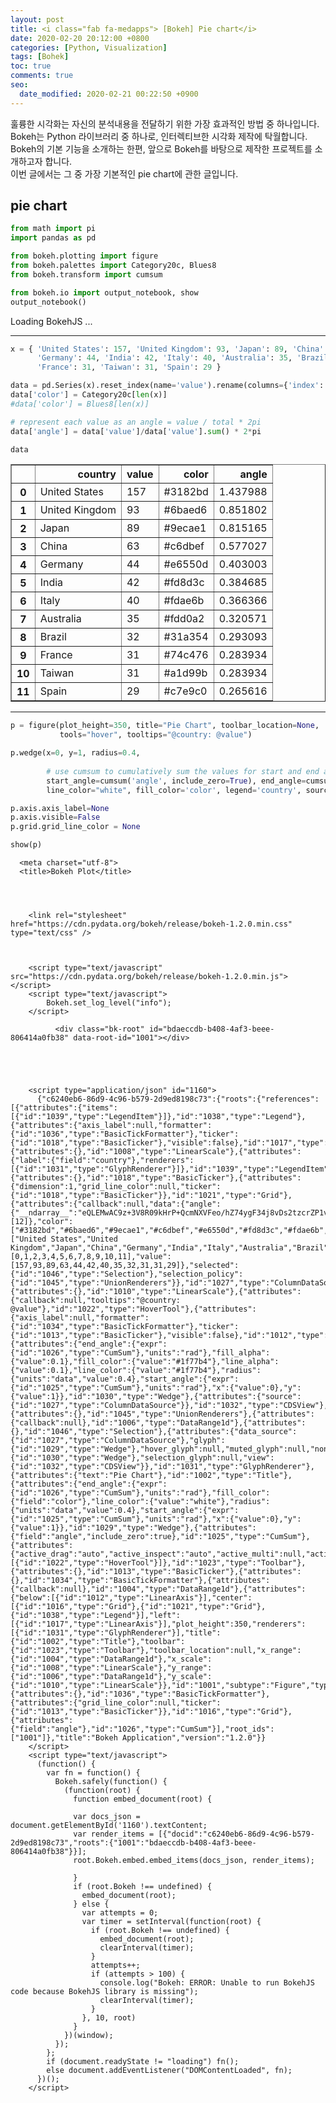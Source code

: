 ```yaml
---
layout: post
title: <i class="fab fa-medapps"> [Bokeh] Pie chart</i>
date: 2020-02-20 20:12:00 +0800
categories: [Python, Visualization]
tags: [Bohek]
toc: true
comments: true
seo:
  date_modified: 2020-02-21 00:22:50 +0900
---
```


훌륭한 시각화는 자신의 분석내용을 전달하기 위한 가장 효과적인 방법 중 하나입니다.  
Bokeh는 Python 라이브러리 중 하나로, 인터렉티브한 시각화 제작에 탁월합니다.  
Bokeh의 기본 기능을 소개하는 한편, 앞으로 Bokeh를 바탕으로 제작한 프로젝트를 소개하고자 합니다.  
이번 글에서는 그 중 가장 기본적인 pie chart에 관한 글입니다.  

## pie chart
```python
from math import pi
import pandas as pd

from bokeh.plotting import figure
from bokeh.palettes import Category20c, Blues8
from bokeh.transform import cumsum

from bokeh.io import output_notebook, show
output_notebook()
```

<div class="bk-root">
    <a href="https://bokeh.pydata.org" target="_blank" class="bk-logo bk-logo-small bk-logo-notebook"></a>
    <span id="1001">Loading BokehJS ...</span>
</div>

***  
  

```python
x = { 'United States': 157, 'United Kingdom': 93, 'Japan': 89, 'China': 63,
      'Germany': 44, 'India': 42, 'Italy': 40, 'Australia': 35, 'Brazil': 32,
      'France': 31, 'Taiwan': 31, 'Spain': 29 }

data = pd.Series(x).reset_index(name='value').rename(columns={'index':'country'})
data['color'] = Category20c[len(x)]
#data['color'] = Blues8[len(x)]

# represent each value as an angle = value / total * 2pi
data['angle'] = data['value']/data['value'].sum() * 2*pi

data
```




<div>
<style scoped>
    .dataframe tbody tr th:only-of-type {
        vertical-align: middle;
    }

    .dataframe tbody tr th {
        vertical-align: top;
    }

    .dataframe thead th {
        text-align: right;
    }
</style>
<table border="1" class="dataframe">
  <thead>
    <tr style="text-align: right;">
      <th></th>
      <th>country</th>
      <th>value</th>
      <th>color</th>
      <th>angle</th>
    </tr>
  </thead>
  <tbody>
    <tr>
      <th>0</th>
      <td>United States</td>
      <td>157</td>
      <td>#3182bd</td>
      <td>1.437988</td>
    </tr>
    <tr>
      <th>1</th>
      <td>United Kingdom</td>
      <td>93</td>
      <td>#6baed6</td>
      <td>0.851802</td>
    </tr>
    <tr>
      <th>2</th>
      <td>Japan</td>
      <td>89</td>
      <td>#9ecae1</td>
      <td>0.815165</td>
    </tr>
    <tr>
      <th>3</th>
      <td>China</td>
      <td>63</td>
      <td>#c6dbef</td>
      <td>0.577027</td>
    </tr>
    <tr>
      <th>4</th>
      <td>Germany</td>
      <td>44</td>
      <td>#e6550d</td>
      <td>0.403003</td>
    </tr>
    <tr>
      <th>5</th>
      <td>India</td>
      <td>42</td>
      <td>#fd8d3c</td>
      <td>0.384685</td>
    </tr>
    <tr>
      <th>6</th>
      <td>Italy</td>
      <td>40</td>
      <td>#fdae6b</td>
      <td>0.366366</td>
    </tr>
    <tr>
      <th>7</th>
      <td>Australia</td>
      <td>35</td>
      <td>#fdd0a2</td>
      <td>0.320571</td>
    </tr>
    <tr>
      <th>8</th>
      <td>Brazil</td>
      <td>32</td>
      <td>#31a354</td>
      <td>0.293093</td>
    </tr>
    <tr>
      <th>9</th>
      <td>France</td>
      <td>31</td>
      <td>#74c476</td>
      <td>0.283934</td>
    </tr>
    <tr>
      <th>10</th>
      <td>Taiwan</td>
      <td>31</td>
      <td>#a1d99b</td>
      <td>0.283934</td>
    </tr>
    <tr>
      <th>11</th>
      <td>Spain</td>
      <td>29</td>
      <td>#c7e9c0</td>
      <td>0.265616</td>
    </tr>
  </tbody>
</table>
</div>  

***  
  

```python
p = figure(plot_height=350, title="Pie Chart", toolbar_location=None,
           tools="hover", tooltips="@country: @value")

p.wedge(x=0, y=1, radius=0.4, 
        
        # use cumsum to cumulatively sum the values for start and end angles
        start_angle=cumsum('angle', include_zero=True), end_angle=cumsum('angle'),
        line_color="white", fill_color='color', legend='country', source=data)

p.axis.axis_label=None
p.axis.visible=False
p.grid.grid_line_color = None

show(p)
```

<html lang="en">
  
  <head>
    
      <meta charset="utf-8">
      <title>Bokeh Plot</title>
      
      
        
          
        <link rel="stylesheet" href="https://cdn.pydata.org/bokeh/release/bokeh-1.2.0.min.css" type="text/css" />
        
        
          
        <script type="text/javascript" src="https://cdn.pydata.org/bokeh/release/bokeh-1.2.0.min.js"></script>
        <script type="text/javascript">
            Bokeh.set_log_level("info");
        </script>
        
      
      
    
  </head>
  
  
  <body>
    
      
        
          
          
            
              <div class="bk-root" id="bdaeccdb-b408-4af3-beee-806414a0fb38" data-root-id="1001"></div>
            
          
        
      
      
        <script type="application/json" id="1160">
          {"c6240eb6-86d9-4c96-b579-2d9ed8198c73":{"roots":{"references":[{"attributes":{"items":[{"id":"1039","type":"LegendItem"}]},"id":"1038","type":"Legend"},{"attributes":{"axis_label":null,"formatter":{"id":"1036","type":"BasicTickFormatter"},"ticker":{"id":"1018","type":"BasicTicker"},"visible":false},"id":"1017","type":"LinearAxis"},{"attributes":{},"id":"1008","type":"LinearScale"},{"attributes":{"label":{"field":"country"},"renderers":[{"id":"1031","type":"GlyphRenderer"}]},"id":"1039","type":"LegendItem"},{"attributes":{},"id":"1018","type":"BasicTicker"},{"attributes":{"dimension":1,"grid_line_color":null,"ticker":{"id":"1018","type":"BasicTicker"}},"id":"1021","type":"Grid"},{"attributes":{"callback":null,"data":{"angle":{"__ndarray__":"eQLEMwAC9z+3V8R09kHrP+QcmNXVFeo/hZ74ygF34j8vDs2tzcrZP1vToA6tntg/iJh0b4xy1z93BYbhOoTUPzmtw/IJwtI/0I8to/kr0j/Qjy2j+SvSP/xUAQTZ/9A/","dtype":"float64","shape":[12]},"color":["#3182bd","#6baed6","#9ecae1","#c6dbef","#e6550d","#fd8d3c","#fdae6b","#fdd0a2","#31a354","#74c476","#a1d99b","#c7e9c0"],"country":["United States","United Kingdom","Japan","China","Germany","India","Italy","Australia","Brazil","France","Taiwan","Spain"],"index":[0,1,2,3,4,5,6,7,8,9,10,11],"value":[157,93,89,63,44,42,40,35,32,31,31,29]},"selected":{"id":"1046","type":"Selection"},"selection_policy":{"id":"1045","type":"UnionRenderers"}},"id":"1027","type":"ColumnDataSource"},{"attributes":{},"id":"1010","type":"LinearScale"},{"attributes":{"callback":null,"tooltips":"@country: @value"},"id":"1022","type":"HoverTool"},{"attributes":{"axis_label":null,"formatter":{"id":"1034","type":"BasicTickFormatter"},"ticker":{"id":"1013","type":"BasicTicker"},"visible":false},"id":"1012","type":"LinearAxis"},{"attributes":{"end_angle":{"expr":{"id":"1026","type":"CumSum"},"units":"rad"},"fill_alpha":{"value":0.1},"fill_color":{"value":"#1f77b4"},"line_alpha":{"value":0.1},"line_color":{"value":"#1f77b4"},"radius":{"units":"data","value":0.4},"start_angle":{"expr":{"id":"1025","type":"CumSum"},"units":"rad"},"x":{"value":0},"y":{"value":1}},"id":"1030","type":"Wedge"},{"attributes":{"source":{"id":"1027","type":"ColumnDataSource"}},"id":"1032","type":"CDSView"},{"attributes":{},"id":"1045","type":"UnionRenderers"},{"attributes":{"callback":null},"id":"1006","type":"DataRange1d"},{"attributes":{},"id":"1046","type":"Selection"},{"attributes":{"data_source":{"id":"1027","type":"ColumnDataSource"},"glyph":{"id":"1029","type":"Wedge"},"hover_glyph":null,"muted_glyph":null,"nonselection_glyph":{"id":"1030","type":"Wedge"},"selection_glyph":null,"view":{"id":"1032","type":"CDSView"}},"id":"1031","type":"GlyphRenderer"},{"attributes":{"text":"Pie Chart"},"id":"1002","type":"Title"},{"attributes":{"end_angle":{"expr":{"id":"1026","type":"CumSum"},"units":"rad"},"fill_color":{"field":"color"},"line_color":{"value":"white"},"radius":{"units":"data","value":0.4},"start_angle":{"expr":{"id":"1025","type":"CumSum"},"units":"rad"},"x":{"value":0},"y":{"value":1}},"id":"1029","type":"Wedge"},{"attributes":{"field":"angle","include_zero":true},"id":"1025","type":"CumSum"},{"attributes":{"active_drag":"auto","active_inspect":"auto","active_multi":null,"active_scroll":"auto","active_tap":"auto","tools":[{"id":"1022","type":"HoverTool"}]},"id":"1023","type":"Toolbar"},{"attributes":{},"id":"1013","type":"BasicTicker"},{"attributes":{},"id":"1034","type":"BasicTickFormatter"},{"attributes":{"callback":null},"id":"1004","type":"DataRange1d"},{"attributes":{"below":[{"id":"1012","type":"LinearAxis"}],"center":[{"id":"1016","type":"Grid"},{"id":"1021","type":"Grid"},{"id":"1038","type":"Legend"}],"left":[{"id":"1017","type":"LinearAxis"}],"plot_height":350,"renderers":[{"id":"1031","type":"GlyphRenderer"}],"title":{"id":"1002","type":"Title"},"toolbar":{"id":"1023","type":"Toolbar"},"toolbar_location":null,"x_range":{"id":"1004","type":"DataRange1d"},"x_scale":{"id":"1008","type":"LinearScale"},"y_range":{"id":"1006","type":"DataRange1d"},"y_scale":{"id":"1010","type":"LinearScale"}},"id":"1001","subtype":"Figure","type":"Plot"},{"attributes":{},"id":"1036","type":"BasicTickFormatter"},{"attributes":{"grid_line_color":null,"ticker":{"id":"1013","type":"BasicTicker"}},"id":"1016","type":"Grid"},{"attributes":{"field":"angle"},"id":"1026","type":"CumSum"}],"root_ids":["1001"]},"title":"Bokeh Application","version":"1.2.0"}}
        </script>
        <script type="text/javascript">
          (function() {
            var fn = function() {
              Bokeh.safely(function() {
                (function(root) {
                  function embed_document(root) {
                    
                  var docs_json = document.getElementById('1160').textContent;
                  var render_items = [{"docid":"c6240eb6-86d9-4c96-b579-2d9ed8198c73","roots":{"1001":"bdaeccdb-b408-4af3-beee-806414a0fb38"}}];
                  root.Bokeh.embed.embed_items(docs_json, render_items);
                
                  }
                  if (root.Bokeh !== undefined) {
                    embed_document(root);
                  } else {
                    var attempts = 0;
                    var timer = setInterval(function(root) {
                      if (root.Bokeh !== undefined) {
                        embed_document(root);
                        clearInterval(timer);
                      }
                      attempts++;
                      if (attempts > 100) {
                        console.log("Bokeh: ERROR: Unable to run BokehJS code because BokehJS library is missing");
                        clearInterval(timer);
                      }
                    }, 10, root)
                  }
                })(window);
              });
            };
            if (document.readyState != "loading") fn();
            else document.addEventListener("DOMContentLoaded", fn);
          })();
        </script>
    
  </body>
  
</html>

